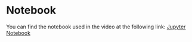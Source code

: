 # Notebook

You can find the notebook used in the video at the following link: [Jupyter Notebook](https://github.com/dphi-official/Machine_Learning_Bootcamp/blob/master/Data_Preparation_101/Data_Preparation_101.ipynb)